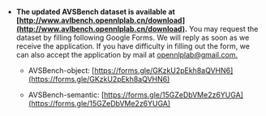 - **The updated AVSBench dataset is available at [http://www.avlbench.opennlplab.cn/download](http://www.avlbench.opennlplab.cn/download).** You may request the dataset by filling following Google Forms. We will reply as soon as we receive the application. If you have difficulty in filling out the form, we can also accept the application by mail at [opennlplab@gmail.com.](mailto:opennlplab@gmail.com)

  - AVSBench-object: [https://forms.gle/GKzkU2pEkh8aQVHN6](https://forms.gle/GKzkU2pEkh8aQVHN6)

  - AVSBench-semantic: [https://forms.gle/15GZeDbVMe2z6YUGA](https://forms.gle/15GZeDbVMe2z6YUGA)
